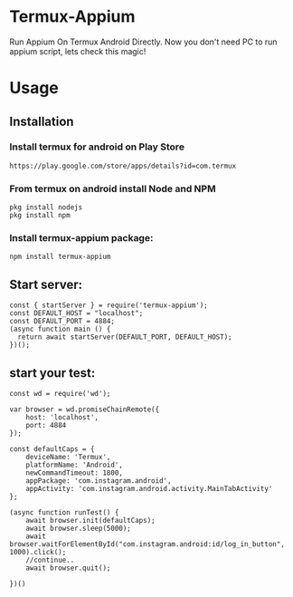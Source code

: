 # Termux-Appium
Run Appium On Termux Android Directly. Now you don't need PC to run appium script, lets check this magic!

# Usage
## Installation
### Install termux for android on Play Store
    https://play.google.com/store/apps/details?id=com.termux
### From termux on android install Node and NPM
    pkg install nodejs
    pkg install npm
### Install termux-appium package:
    npm install termux-appium
## Start server:
    const { startServer } = require('termux-appium');
    const DEFAULT_HOST = "localhost";
    const DEFAULT_PORT = 4884;
    (async function main () {
      return await startServer(DEFAULT_PORT, DEFAULT_HOST);
    })();
    
## start your test:
    const wd = require('wd');

    var browser = wd.promiseChainRemote({
        host: 'localhost',
        port: 4884
    });

    const defaultCaps = {
        deviceName: 'Termux',
        platformName: 'Android',
        newCommandTimeout: 1800,
        appPackage: 'com.instagram.android',
        appActivity: 'com.instagram.android.activity.MainTabActivity'
    };

    (async function runTest() {
        await browser.init(defaultCaps);
        await browser.sleep(5000);
        await browser.waitForElementById("com.instagram.android:id/log_in_button", 1000).click();
        //continue..
        await browser.quit();

    })()
